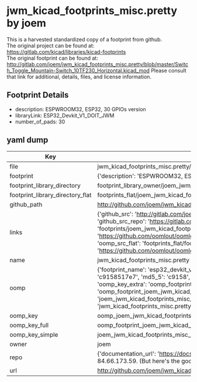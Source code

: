 # jwm_kicad_footprints_misc.pretty by joem  
This is a harvested standardized copy of a footprint from github.  
The original project can be found at:  
https://gitlab.com/kicad/libraries/kicad-footprints  
The original footprint can be found at:
http://gitlab.com/joem/jwm_kicad_footprints_misc.pretty/blob/master/Switch_Toggle_Mountain-Switch_10TF230_Horizontal.kicad_mod
Please consult that link for additional, details, files, and license information.  
## Footprint Details
* description: ESPWROOM32, ESP32, 30 GPIOs version  
* libraryLink: ESP32_Devkit_V1_DOIT_JWM  
* number_of_pads: 30  
## yaml dump  
| Key | Value |  
| --- | --- |  
| file | jwm_kicad_footprints_misc.pretty/ESP32_Devkit_V1_DOIT_JWM.kicad_mod |  
| footprint | {'description': 'ESPWROOM32, ESP32, 30 GPIOs version', 'libraryLink': 'ESP32_Devkit_V1_DOIT_JWM', 'number_of_pads': 30} |  
| footprint_library_directory | footprint_library_owner/joem_jwm_kicad_footprints_misc.pretty |  
| footprint_library_directory_flat | footprints_flat/joem_jwm_kicad_footprints_misc_esp32_devkit_v1_doit_jwm/working |  
| github_path | http://github.com/joem/jwm_kicad_footprints_misc.pretty/blob/master/ESP32_Devkit_V1_DOIT_JWM.kicad_mod |  
| links | {'github_src': 'http://gitlab.com/joem/jwm_kicad_footprints_misc.pretty/blob/master/Switch_Toggle_Mountain-Switch_10TF230_Horizontal.kicad_mod', 'github_src_repo': 'https://gitlab.com/kicad/libraries/kicad-footprints', 'oomp_bot': 'footprints/joem_jwm_kicad_footprints_misc_esp32_devkit_v1_doit_jwm/working', 'oomp_bot_github': 'https://github.com/oomlout/oomlout_oomp_footprint_bot/tree/main/footprints/joem_jwm_kicad_footprints_misc_esp32_devkit_v1_doit_jwm/working', 'oomp_src_flat': 'footprints_flat/footprints_flat/joem_jwm_kicad_footprints_misc_esp32_devkit_v1_doit_jwm/working', 'oomp_src_flat_github': 'https://github.com/oomlout/oomlout_oomp_footprint_src/tree/main/footprints_flat/joem_jwm_kicad_footprints_misc_esp32_devkit_v1_doit_jwm/working'} |  
| name | jwm_kicad_footprints_misc.pretty |  
| oomp | {'footprint_name': 'esp32_devkit_v1_doit_jwm', 'library_name': 'jwm_kicad_footprints_misc', 'md5': 'c9158517e792ecd1eae00341e4d96f61', 'md5_10': 'c9158517e7', 'md5_5': 'c9158', 'md5_6': 'c91585', 'oomp_key': 'oomp_joem_jwm_kicad_footprints_misc_esp32_devkit_v1_doit_jwm', 'oomp_key_extra': 'oomp_footprint_joem_jwm_kicad_footprints_misc_esp32_devkit_v1_doit_jwm', 'oomp_key_full': 'oomp_footprint_joem_jwm_kicad_footprints_misc_esp32_devkit_v1_doit_jwm_c91585', 'oomp_key_simple': 'joem_jwm_kicad_footprints_misc_esp32_devkit_v1_doit_jwm', 'original_filename': 'jwm_kicad_footprints_misc.pretty/ESP32_Devkit_V1_DOIT_JWM.kicad_mod', 'owner_name': 'joem'} |  
| oomp_key | oomp_joem_jwm_kicad_footprints_misc_esp32_devkit_v1_doit_jwm |  
| oomp_key_full | oomp_footprint_joem_jwm_kicad_footprints_misc_esp32_devkit_v1_doit_jwm |  
| oomp_key_simple | joem_jwm_kicad_footprints_misc_esp32_devkit_v1_doit_jwm |  
| owner | joem |  
| repo | {'documentation_url': 'https://docs.github.com/rest/overview/resources-in-the-rest-api#rate-limiting', 'message': "API rate limit exceeded for 84.66.173.59. (But here's the good news: Authenticated requests get a higher rate limit. Check out the documentation for more details.)"} |  
| url | http://github.com/joem/jwm_kicad_footprints_misc.pretty |  


